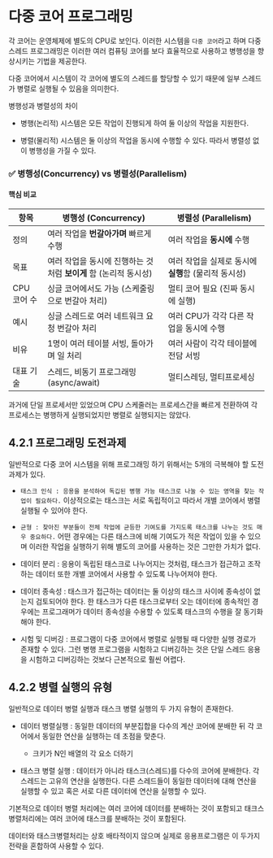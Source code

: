 # 다중 코어 프로그래밍

각 코어는 운영체제에 별도의 CPU로 보인다. 이러한 시스템을 `다중 코어`라고 하며 다중 스레드 프로그래밍은 이러한 여러 컴퓨팅 코어를 보다 효율적으로 사용하고 병행성을 향상시키는 기법을 제공한다.

다중 코어에서 시스템이 각 코어에 별도의 스레드를 할당할 수 있기 때문에 일부 스레드가 병렬로 실행될 수 있음을 의미한다.

병행성과 병렬성의 차이

-   병행(논리적) 시스템은 모든 작업이 진행되게 하여 둘 이상의 작업을 지원한다.

-   병렬(물리적) 시스템은 둘 이상의 작업을 동시에 수행할 수 있다. 따라서 병렬성 없이 병행성을 가질 수 있다.

### ✅ 병행성(Concurrency) vs 병렬성(Parallelism)

#### 핵심 비교

| 항목        | 병행성 (Concurrency)                                             | 병렬성 (Parallelism)                                 |
| ----------- | ---------------------------------------------------------------- | ---------------------------------------------------- |
| 정의        | 여러 작업을 **번갈아가며** 빠르게 수행                           | 여러 작업을 **동시에** 수행                          |
| 목표        | 여러 작업을 동시에 진행하는 것처럼 **보이게** 함 (논리적 동시성) | 여러 작업을 실제로 동시에 **실행**함 (물리적 동시성) |
| CPU 코어 수 | 싱글 코어에서도 가능 (스케줄링으로 번갈아 처리)                  | 멀티 코어 필요 (진짜 동시에 실행)                    |
| 예시        | 싱글 스레드로 여러 네트워크 요청 번갈아 처리                     | 여러 CPU가 각각 다른 작업을 동시에 수행              |
| 비유        | 1명이 여러 테이블 서빙, 돌아가며 일 처리                         | 여러 사람이 각각 테이블에 전담 서빙                  |
| 대표 기술   | 스레드, 비동기 프로그래밍 (async/await)                          | 멀티스레딩, 멀티프로세싱                             |

과거에 단일 프로세서만 있었으며 CPU 스케줄러는 프로세스간을 빠르게 전환하여 각 프로세스는 병행하게 실행되었지만 병렬로 실행되지는 않았다.

## 4.2.1 프로그래밍 도전과제

일반적으로 다중 코어 시스템을 위해 프로그래밍 하기 위해서는 5개의 극복해야 할 도전과제가 있다.

-   `태스크 인식 : 응용을 분석하여 독깁된 병행 가능 태스크로 나눌 수 있는 영역을 찾는 작업이 필요하다.` 이상적으로는 태스크는 서로 독립적이고 따라서 개별 코어에서 병렬 실행될 수 있어야 한다.

-   `균형 : 찾아진 부분들이 전체 작업에 균등한 기여도를 가지도록 태스크를 나누는 것도 매우 중요하다.` 어떤 경우에는 다른 태스크에 비해 기여도가 적은 작업이 있을 수 있으며 이러한 작업을 실행하기 위해 별도의 코어를 사용하는 것은 그만한 가치가 없다.

-   데이터 분리 : 응용이 독립된 태스크로 나누어지는 것처럼, 태스크가 접근하고 조작하는 데이터 또한 개별 코어에서 사용할 수 있도록 나누어져야 한다.

-   데이터 종속성 : 태스크가 접근하는 데이터는 둘 이상의 태스크 사이에 종속성이 없는지 검토되어야 한다. 한 태스크가 다른 태스크로부터 오는 데이터에 종속적인 경우에는 프로그래머가 데이터 종속성을 수용할 수 있도록 태스크의 수행을 잘 동기화 해야 한다.

-   시험 및 디버깅 : 프로그램이 다중 코어에서 병렬로 실행될 때 다양한 실행 경로가 존재할 수 있다. 그런 병행 프로그램을 시험하고 디버깅하는 것은 단일 스레드 응용을 시험하고 디버깅하는 것보다 근본적으로 훨씬 어렵다.

## 4.2.2 병렬 실행의 유형

일반적으로 데이터 병렬 실행과 태스크 병렬 실행의 두 가지 유형이 존재한다.

-   데이터 병렬실행 : 동일한 데이터의 부분집합을 다수의 계산 코어에 분배한 뒤 각 코어에서 동일한 연산을 실행하는 데 초점을 맞춘다.

    -   크키가 N인 배열의 각 요소 더하기

-   태스크 병렬 실행 : 데이터가 아니라 태스크(스레드)를 다수의 코어에 분배한다. 각 스레드는 고유의 연산을 실행한다. 다른 스레드들이 동일한 데이터에 대해 연산을 실행할 수 있고 혹은 서로 다른 데이터에 연산을 실행할 수 있다.

기본적으로 데이터 병렬 처리에는 여러 코어에 데이터를 분배하는 것이 포함되고 태크스 병렬처리에는 여러 코어에 태스크를 분배하는 것이 포함된다.

데이터와 태스크병렬처리는 상호 배타적이지 않으며 실제로 응용프로그램은 이 두가지 전략을 혼합하여 사용할 수 있다.

